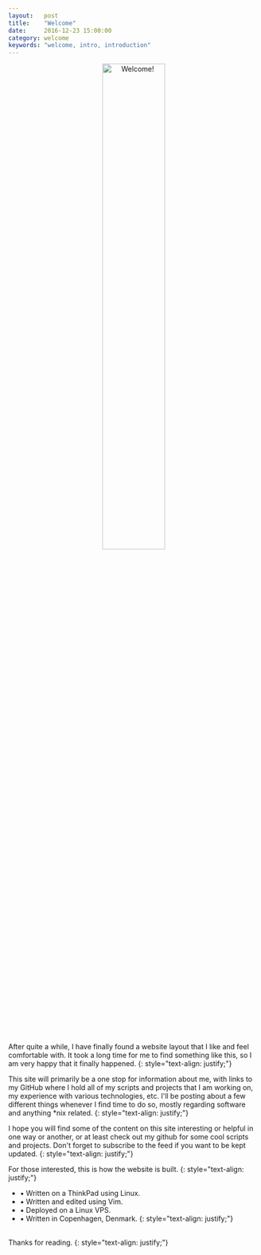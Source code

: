 ```yaml
---
layout:   post
title:    "Welcome"
date:     2016-12-23 15:00:00
category: welcome
keywords: "welcome, intro, introduction"
---
```


<center><img src="/assets/img/welcome.png" width="50%" alt="Welcome!"></center>

After quite a while, I have finally found a website layout that I like and feel comfortable with. 
It took a long time for me to find something like this, so I am very happy that it finally happened.
{: style="text-align: justify;"}

This site will primarily be a one stop for information about me,
with links to my GitHub where I hold all of my scripts and projects that I am working on, my experience with various technologies, etc.
I'll be posting about a few different things whenever I find time to do so, mostly regarding software and anything \*nix related.
{: style="text-align: justify;"}

I hope you will find some of the content on this site interesting or helpful in one way or another, or at least check out my github
for some cool scripts and projects. Don't forget to subscribe to the feed if you want to be kept updated.
{: style="text-align: justify;"}

For those interested, this is how the website is built.
{: style="text-align: justify;"}

- ▪ Written on a ThinkPad using Linux.
- ▪ Written and edited using Vim.
- ▪ Deployed on a Linux VPS.
- ▪ Written in Copenhagen, Denmark.
{: style="text-align: justify;"}
<br/>
Thanks for reading.
{: style="text-align: justify;"}
